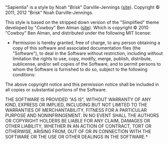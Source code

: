 "Sapientia" is a style by Noah "*Brisk*" Darville-Jennings \([site](http://www.noahdj.ca/ "noahdj.ca")\). Copyright © 2011, 2012 “Brisk” Noah Darville-Jennings.

This style is based on the stripped down version of the "Simplified" theme developed by "*Cowboy*" Ben Alman \([site](http://benalman.com/)\). Which is copyright © 2010 "Cowboy" Ben Alman, and distributed under the following MIT license:
 
* Permission is hereby granted, free of charge, to any person
obtaining a copy of this software and associated documentation
files (the "Software"), to deal in the Software without
restriction, including without limitation the rights to use,
copy, modify, merge, publish, distribute, sublicense, and/or sell
copies of the Software, and to permit persons to whom the
Software is furnished to do so, subject to the following
conditions:
 
The above copyright notice and this permission notice shall be
included in all copies or substantial portions of the Software.
 
THE SOFTWARE IS PROVIDED "AS IS", WITHOUT WARRANTY OF ANY KIND,
EXPRESS OR IMPLIED, INCLUDING BUT NOT LIMITED TO THE WARRANTIES
OF MERCHANTABILITY, FITNESS FOR A PARTICULAR PURPOSE AND
NONINFRINGEMENT. IN NO EVENT SHALL THE AUTHORS OR COPYRIGHT
HOLDERS BE LIABLE FOR ANY CLAIM, DAMAGES OR OTHER LIABILITY,
WHETHER IN AN ACTION OF CONTRACT, TORT OR OTHERWISE, ARISING
FROM, OUT OF OR IN CONNECTION WITH THE SOFTWARE OR THE USE OR
OTHER DEALINGS IN THE SOFTWARE.*